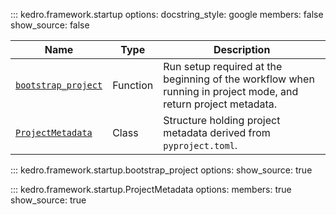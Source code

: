::: kedro.framework.startup
    options:
      docstring_style: google
      members: false
      show_source: false

| Name                          | Type       | Description                                                                 |
|-------------------------------|------------|-----------------------------------------------------------------------------|
| [`bootstrap_project`](#kedro.framework.startup.bootstrap_project) | Function   | Run setup required at the beginning of the workflow when running in project mode, and return project metadata. |
| [`ProjectMetadata`](#kedro.framework.startup.ProjectMetadata)     | Class      | Structure holding project metadata derived from `pyproject.toml`.         |


::: kedro.framework.startup.bootstrap_project
    options:
      show_source: true

::: kedro.framework.startup.ProjectMetadata
    options:
      members: true
      show_source: true